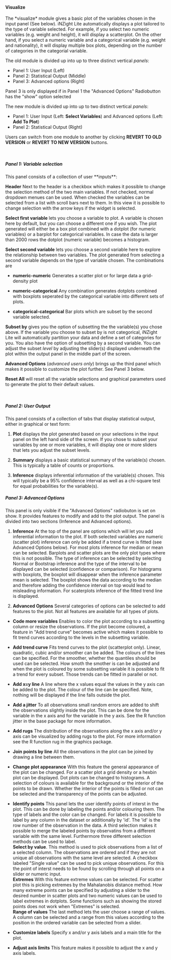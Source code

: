 <h4>Visualize</h4>
The *visualize* module gives a basic plot of the variables chosen in the input
panel (See below). iNZight Lite automatically displays a plot tailored to the
type of variable selected. For example, if you select two numeric variables
(e.g. weight and height), it will display a scatterplot. On the other hand, if
you select a numeric variable and a categorical variable (e.g. weight and
nationality), it will display multiple box plots, depending on the number of
categories in the categorial variable.

The old module is divided up into up to three distinct vertical _panels_:

- Panel 1: User Input (Left)
- Panel 2: Statistical Output (Middle)
- Panel 3: Advanced options (Right)

Panel 3 is only displayed if in Panel 1 the "Advanced Options" Radiobutton has
the "show" option selected

The new module is divided up into up to two distinct vertical _panels_:

- Panel 1: User Input (Left: **Select Variables**) and Advanced options (Left: **Add To Plot**)
- Panel 2: Statistical Output (Right)

Users can switch from one module to another by clicking **REVERT TO OLD VERSION** or **REVERT TO NEW VERSION** buttons.

<br>

<h5> Panel 1: Variable selection </h5>
This panel consists of a collection of user **inputs**:

**Header** Next to the header is a checkbox which makes it possible to change
the selection method of the two main variables. If not checked, normal dropdown
menues can be used. When checked the variables can be selected from a list with
scroll bars next to them. In this view it is possible to change selection with
the arrow keys if the widget is selected.

**Select first variable** lets you choose a variable to plot. A variable is
chosen here by default, but you can choose a different one if you wish. The plot
generated will either be a box plot combined with a dotplot (for numeric
variables) or a barplot for categorical variables. In case the data is larger
than 2000 rows the dotplot (numeric variable) becomes a histogram.

**Select second variable** lets you choose a second variable here to explore
the relationship between two variables. The plot generated from selecting a
second variable depends on the type of variable chosen. The combinations are

- **numeric-numeric** Generates a scatter plot or for large data a grid-density
  plot

- **numeric-categorical** Any combination generates dotplots combined with
  boxplots seperated by the categorical variable into different sets of plots.

- **categorical-categorical** Bar plots which are subset by the second variable
  selected.

**Subset by** gives you the option of subsetting the the variable(s) you
chose above. If the variable you choose to subset by is not categorical, iNZight
Lite will automatically partition your data and define a set of categories for
you. You also have the option of subsetting by a second variable. You can adjust
the subset _level_ by adjusting the slider(s) displayed underneath the plot
within the output panel in the middle part of the screen.

**Advanced Options** (_advanced users only_) brings up the third panel which
makes it possible to customize the plot further. See Panel 3 below.

**Reset All** will reset all the variable selections and graphical parameters
used to generate the plot to their default values.

<br>

<h5> Panel 2: User Output </h5>
This panel consists of a collection of tabs that display statistical output,
either in graphical or text form:

1. **Plot** displays the plot generated based on your selections in the input
   panel on the left hand side of the screen. If you chose to subset your variables
   by one or more variables, it will display one or more sliders that lets you
   adjust the subset levels.

2. **Summary** displays a basic statistical summary of the variable(s) chosen.
   This is typically a table of counts or proportions.

3. **Inference** displays inferential information of the variable(s) chosen.
   This will typically be a 95% confidence interval as well as a chi-square test
   for equal probabilities for the variable(s).

<h5> Panel 3: Advanced Options </h5>
This panel is only visible if the "Advanced Options" radiobuton is set on show.
It provides features to modify and add to the plot output. The panel is divided
into two sections (Inference and Advanced options).

1. **Inference** At the top of the panel are options which will let you add
   inferential information to the plot. If both selected variables are numeric
   (scatter plot) inference can only be added if a trend curve is fitted (see
   Advanced Options below). For most plots inference for median or mean can be
   selected. Barplots and scatter plots are the only plot types where this is not
   possible. The type of inference can be selected by selecting Normal or Bootstrap
   inference and the type of the interval to be displayed can be selected
   (confidence or comparison). For histograms with boxplots, the boxplot will
   disappear when the inference parameter mean is selected. The boxplot shows the
   data according to the median and therefore adding the confidence interval on top
   would lead to misleading information. For scaterplots inference of the fitted
   trend line is displayed.

2. **Advanced Options** Several categories of options can be selected to add
   features to the plot. Not all features are available for all types of plots.

- **Code more variables** Enables to color the plot according to a subsetting
  column or resize the observations. If the plot become coloured, a feature in
  "Add trend curve" becomes active which makes it possible to fit trend curves
  according to the levels in the subsetting variable.

- **Add trend curve** Fits trend curves to the plot (scatterplot only). Linear,
  quadratic, cubic and/or smoother can be added. The colours of the lines can be
  specified. For the smoother, whether the quantiles should be used can be
  selected. How smoth the smother is can be adjusted and when the plot is
  coloured by some subsetting variable it is possible to fit a trend for every
  subset. Those trends can be fitted in parallel or not.

- **Add x=y line** A line where the x values equal the values in the y axis can
  be added to the plot. The colour of the line can be specified. Note, nothing
  will be displayed if the line falls outside the plot.

- **Add a jitter** To all observations small random errors are added to shift
  the observations slightly inside the plot. This can be done for the variable in
  the x axis and for the variable in the y axis. See the R function jitter in the
  base package for more information.

- **Add rugs** The distribution of the observations along the x axis and/or y
  axis can be visualized by adding rugs to the plot. For more information see the
  R function rug in the graphics package.

- **Join points by line** All the observations in the plot can be joined by
  drawing a line between them.

- **Change plot appearance** With this feature the general appearance of the
  plot can be changed. For a scatter plot a grid density or a hexbin plot can be
  displayed. Dot plots can be changed to histograms. A selection of colours is
  available for the background or the interior of the points to be drawn. Whether
  the interior of the points is filled or not can be selected and the transparency
  of the points can be adjusted.

- **Identify points** This panel lets the user identify points of interst in the
  plot. This can be done by labeling the points and/or colouring them. The type of
  labels and the color can be changed. For labels it is possible to label by any
  column in the dataset or additionally by 'id'. The 'id' is the row number of the
  observation in the data. A third selection makes it possible to merge the
  labeled points by observatins from a different variable with the same level.
  Furthermore three different selection methods can be used to label. <br>
  **Select by value**. This method is used to pick observations from a list of a
  selected column. The observations are ordered and if they are not unique all
  observations with the same level are selected. A checkbox labeled "Single value"
  can be used to pick unique observations. For this the point of interst needs to
  be found by scrolling through all points on a slider or numeric input. <br>
  **Extremes** With this feature extreme values can be selected. For scatter plot
  this is picking extremes by the Mahalanobis distance method. How many extreme
  points can be specified by adjusting a slider to the desired number in scatter
  plots and two numeric values can be used to label extremes in dotplots. Some
  functions such as showing the stored points does not work when "Extremes" is
  selected. <br>
  **Range of values** The last method lets the user choose a range of values. A
  column can be selected and a range from this values according to the position in
  the ordered variable can be selected from a slider.

- **Customize labels** Specify x and/or y axis labels and a main title for the
  plot.

- **Adjust axis limits** This feature makes it possible to adjust the x and y
  axis labels.
